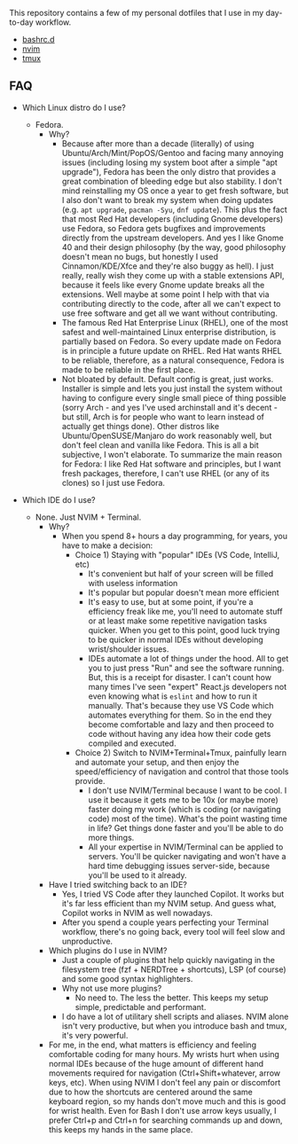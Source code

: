 This repository contains a few of my personal dotfiles that I use in my day-to-day workflow.

- [bashrc.d](./bashrc.d)
- [nvim](./nvim)
- [tmux](./tmux)

## FAQ

- Which Linux distro do I use?
  - Fedora.
    - Why?
      - Because after more than a decade (literally) of using Ubuntu/Arch/Mint/PopOS/Gentoo and facing many annoying issues (including losing my system boot after a simple "apt upgrade"), Fedora has been the only distro that provides a great combination of bleeding edge but also stability. I don't mind reinstalling my OS once a year to get fresh software, but I also don't want to break my system when doing updates (e.g. `apt upgrade`, `pacman -Syu`, `dnf update`). This plus the fact that most Red Hat developers (including Gnome developers) use Fedora, so Fedora gets bugfixes and improvements directly from the upstream developers. And yes I like Gnome 40 and their design philosophy (by the way, good philosophy doesn't mean no bugs, but honestly I used Cinnamon/KDE/Xfce and they're also buggy as hell). I just really, really wish they come up with a stable extensions API, because it feels like every Gnome update breaks all the extensions. Well maybe at some point I help with that via contributing directly to the code, after all we can't expect to use free software and get all we want without contributing.
      - The famous Red Hat Enterprise Linux (RHEL), one of the most safest and well-maintained Linux enterprise distribution, is partially based on Fedora. So every update made on Fedora is in principle a future update on RHEL. Red Hat wants RHEL to be reliable, therefore, as a natural consequence, Fedora is made to be reliable in the first place.
      - Not bloated by default. Default config is great, just works. Installer is simple and lets you just install the system without having to configure every single small piece of thing possible (sorry Arch - and yes I've used archinstall and it's decent - but still, Arch is for people who want to learn instead of actually get things done). Other distros like Ubuntu/OpenSUSE/Manjaro do work reasonably well, but don't feel clean and vanilla like Fedora. This is all a bit subjective, I won't elaborate. To summarize the main reason for Fedora: I like Red Hat software and principles, but I want fresh packages, therefore, I can't use RHEL (or any of its clones) so I just use Fedora.

- Which IDE do I use?
  - None. Just NVIM + Terminal.
    - Why?
      - When you spend 8+ hours a day programming, for years, you have to make a decision:
        - Choice 1) Staying with "popular" IDEs (VS Code, IntelliJ, etc)
          - It's convenient but half of your screen will be filled with useless information
          - It's popular but popular doesn't mean more efficient
          - It's easy to use, but at some point, if you're a efficiency freak like me, you'll need to automate stuff or at least make some repetitive navigation tasks quicker. When you get to this point, good luck trying to be quicker in normal IDEs without developing wrist/shoulder issues.
          - IDEs automate a lot of things under the hood. All to get you to just press "Run" and see the software running. But, this is a receipt for disaster. I can't count how many times I've seen "expert" React.js developers not even knowing what is `eslint` and how to run it manually. That's because they use VS Code which automates everything for them. So in the end they become comfortable and lazy and then proceed to code without having any idea how their code gets compiled and executed.
        - Choice 2) Switch to NVIM+Terminal+Tmux, painfully learn and automate your setup, and then enjoy the speed/efficiency of navigation and control that those tools provide.
          - I don't use NVIM/Terminal because I want to be cool. I use it because it gets me to be 10x (or maybe more) faster doing my work (which is coding (or navigating code) most of the time). What's the point wasting time in life? Get things done faster and you'll be able to do more things.
          - All your expertise in NVIM/Terminal can be applied to servers. You'll be quicker navigating and won't have a hard time debugging issues server-side, because you'll be used to it already.
    - Have I tried switching back to an IDE?
      - Yes, I tried VS Code after they launched Copilot. It works but it's far less efficient than my NVIM setup. And guess what, Copilot works in NVIM as well nowadays.
      - After you spend a couple years perfecting your Terminal workflow, there's no going back, every tool will feel slow and unproductive.
    - Which plugins do I use in NVIM?
      - Just a couple of plugins that help quickly navigating in the filesystem tree (fzf + NERDTree + shortcuts), LSP (of course) and some good syntax highlighters.
      - Why not use more plugins?
        - No need to. The less the better. This keeps my setup simple, predictable and performant.
      - I do have a lot of utilitary shell scripts and aliases. NVIM alone isn't very productive, but when you introduce bash and tmux, it's very powerful.
    - For me, in the end, what matters is efficiency and feeling comfortable coding for many hours. My wrists hurt when using normal IDEs because of the huge amount of different hand movements required for navigation (Ctrl+Shift+whatever, arrow keys, etc). When using NVIM I don't feel any pain or discomfort due to how the shortcuts are centered around the same keyboard region, so my hands don't move much and this is good for wrist health. Even for Bash I don't use arrow keys usually, I prefer Ctrl+p and Ctrl+n for searching commands up and down, this keeps my hands in the same place.
